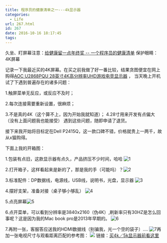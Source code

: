```yaml
---
title: 程序员的健康清单之一---4k显示器
categories:
  - Life
url: 267.html
id: 267
date: 2016-10-16 18:17:45
tags:
---
```


久坐、盯屏幕注意：[给健康留一点年终奖 \-\- 一个程序员的健康清单](https://antscript.com/post/2017-01-24-developer-health-list/) 保护眼睛：4K屏幕 

记录一下我最近买的4K屏幕。在买之前我做了好一番比较，结果贪图便宜在网上购得[AOC U2868PQU 28英寸4K高分辨率UHD游戏电竞显示器](http://item.jd.com/1096834.html "AOC U2868PQU 28英寸4K高分辨率UHD游戏电竞显示器") ，
当天晚上开机试了下遇到普遍存在的诸多问题： 

1.触屏菜单无反应，或反应不及时； 

2.每次连接需要重新设置，很麻烦； 

3.不是真的4K（这个算不上，因为开始我就知道）； 4.28寸用来开发有点偏大（没有上面问题我也能接受） 遇到这些问题，随即申请了退货。

接下来我开始将目标定在Dell P2415Q，这一款口碑不错，价格就贵上一两千，故从x猫购得。

下面上我的开箱图： 

1.包装有点旧，这款显示器有点久，产品挤压不少时间，哈哈 ![1](http://www.le-more.com/wp-content/uploads/2016/10/1.jpg) 

2.打开箱子，这样看起来是新的了，那是我的手（可能吗）？![2](http://www.le-more.com/wp-content/uploads/2016/10/2.jpg) 

3.标准配件：DP数据线，电源线，USB线，说明书，光盘，显示器 ![3](http://www.le-more.com/wp-content/uploads/2016/10/3.jpg) 

4.摆好支架，准备对接（桌子够小够乱） ![4](http://www.le-more.com/wp-content/uploads/2016/10/4.jpg) 

5.点亮屏幕![5](http://www.le-more.com/wp-content/uploads/2016/10/5.jpg) 

6.点开菜单，可以看到分辨率是3840x2160（伪4K）,刷新率只有30HZ是怎么回事呢？这是因为我的Mac book pro是2013年早期的。 ![6](http://www.le-more.com/wp-content/uploads/2016/10/6.jpg) 

7.再附一张，客服答应送我的HDMI数据线（别骗我，光一个空的袋子）.... ![7](http://www.le-more.com/wp-content/uploads/2016/10/7.jpg)再加一张电视尺寸与观看距离匹配的参考图： ![](http://www.le-more.com/wp-content/uploads/2016/10/tvsugest.png) 链接：[买4k／5k显示器前看这里](http://www.le-more.com/?p=218)